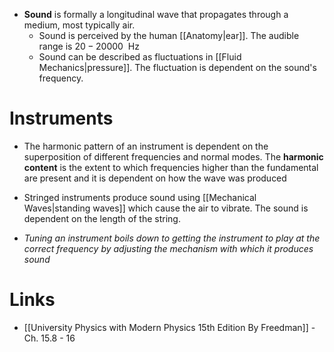 * **Sound** is formally a longitudinal wave that propagates through a medium, most typically air. 
	* Sound is perceived by the human [[Anatomy|ear]]. The audible range is $20-20000 \ \ \text{Hz}$
	* Sound can be described as fluctuations in [[Fluid Mechanics|pressure]]. The fluctuation is dependent on the sound's frequency.
# Instruments
* The harmonic pattern of an instrument is dependent on the superposition of different frequencies and normal modes. The **harmonic content** is the extent to which frequencies higher than the fundamental are present and it is dependent on how the wave was produced

* Stringed instruments produce sound using [[Mechanical Waves|standing waves]] which cause the air to vibrate. The sound is dependent on the length of the string.
* *Tuning an instrument boils down to getting the instrument  to play at the correct frequency by adjusting the mechanism with which it produces sound*
# Links
* [[University Physics with Modern Physics 15th Edition By Freedman]] - Ch. 15.8 - 16